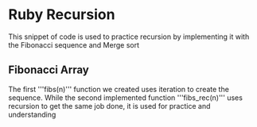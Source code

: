# Ruby Recursion
This snippet of code is used to practice recursion by implementing it with the Fibonacci sequence and Merge sort
## Fibonacci Array
The first '''fibs(n)''' function we created uses iteration to create the sequence. While the second implemented
function '''fibs_rec(n)''' uses recursion to get the same job done, it is used for practice and understanding

